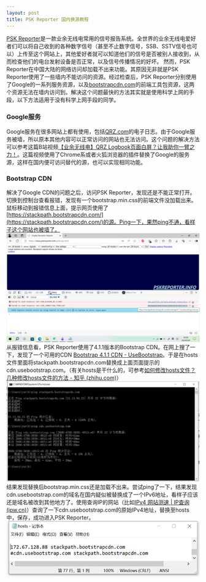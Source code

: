 ```yaml
---
layout: post
title: PSK Reporter 国内换源教程
---
```

[PSK Reporter](https://www.pskreporter.info/)是一款业余无线电常用的信号报告系统。全世界的业余无线电爱好者们可以将自己收到的各种数字信号（甚至不止数字信号，SSB、SSTV信号也可以）上传至这个网站上，其他爱好者就可以知道他们的信号是否被别人接收到，从而检查他们的电台发射设备是否正常，以及信号传播情况的好坏。
然而，PSK Reporter在中国大陆的网络访问却加载不出来功能。其原因无非就是PSK Reporter使用了一些墙内不能访问的资源。经过检查后，PSK Reporter分别使用了Google的一系列服务资源，以及[bootstrapcdn.com](https://www.bootstrapcdn.com/)的前端工具包资源，这两个资源无法在墙内访问到。解决这个问题最快的方法其实就是使用科学上网的手段，以下方法适用于没有科学上网手段的同学。
### Google服务
Google服务在很多网站上都有使用，包括[QRZ.com](https://www.qrz.com/)的电子日志。由于Google服务被墙，所以原本其他内容可以正常访问的网站也无法访问。这个问题的解决方法可以参考这篇B站视频[【业余无线电】QRZ Logbook页面白屏？让我助你一臂之力！](https://www.bilibili.com/video/BV1NZ4y1j7e8)。这篇视频使用了Chrome系或者火狐浏览器的插件替换了Google的服务源，这样在国内便可访问替代的源，也可以实现相同功能。
### Bootstrap CDN
解决了Google CDN的问题之后，访问PSK Reporter，发现还是不能正常打开。切换到控制台查看报错，发现有一个bootstrap.min.css的前端文件没加载出来。鼠标移动到报错信息上面，提示网页使用了[https://stackpath.bootstrapcdn.com/](https://stackpath.bootstrapcdn.com/)的源。Ping一下，果然ping不通，看样子这个网站也被墙了。
![PSK](/pictures/psk_not_succeed.png)
从报错信息看，PSK Reporter使用了4.1.1版本的Bootstrap CDN。在网上搜了一下，发现了一个可用的CDN [Bootstrap 4.1.1 CDN - UseBootstrap](https://usebootstrap.com/cdn/4.1.1)。于是在hosts文件里面将stackpath.bootstrapcdn.com替换成上面页面提示的cdn.usebootstrap.com。（有关hosts是干什么的，可参考[如何修改hosts文件？几种修改hosts文件的方法 - 知乎 (zhihu.com)](https://zhuanlan.zhihu.com/p/438447914)）
![ping](/pictures/ping.png)
结果发现替换后bootstrap.min.css还是加载不出来。尝试ping了一下，结果发现cdn.usebootstrap.com的域名在国内疑似被替换成了一个IPv6地址，看样子应该还是域名被改到其他地方了。使用查询IP的网站（比如[IPv4 网站测速 | IP查询(ipw.cn)](https://ipw.cn/speedtest/)）查询了一下cdn.usebootstrap.com的原始IPv4地址，替换至hosts中，保存，成功进入PSK Reporter。
![hosts](/pictures/hosts.png)
